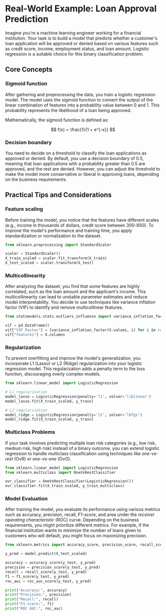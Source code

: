 # Real-World Example: Loan Approval Prediction

Imagine you're a machine learning engineer working for a financial institution. Your task is to build a model that predicts whether a customer's loan application will be approved or denied based on various features such as credit score, income, employment status, and loan amount. Logistic regression is a suitable choice for this binary classification problem.

## Core Concepts

### Sigmoid function

After gathering and preprocessing the data, you train a logistic regression model. The model uses the sigmoid function to convert the output of the linear combination of features into a probability value between 0 and 1. This probability represents the likelihood of a loan being approved.

Mathematically, the sigmoid function is defined as:

$$
f(x) = \frac{1}{1 + e^{-x}}
$$

### Decision boundary

You need to decide on a threshold to classify the loan applications as approved or denied. By default, you use a decision boundary of 0.5, meaning that loan applications with a probability greater than 0.5 are approved, and the rest are denied. However, you can adjust the threshold to make the model more conservative or liberal in approving loans, depending on the business requirements.

## Practical Tips and Considerations

### Feature scaling

Before training the model, you notice that the features have different scales (e.g., income in thousands of dollars, credit score between 300-850). To improve the model's performance and training time, you apply standardization or normalization to the dataset.

```python
from sklearn.preprocessing import StandardScaler

scaler = StandardScaler()
X_train_scaled = scaler.fit_transform(X_train)
X_test_scaled = scaler.transform(X_test)
```

### Multicollinearity

After analyzing the dataset, you find that some features are highly correlated, such as the loan amount and the applicant's income. This multicollinearity can lead to unstable parameter estimates and reduce model interpretability. You decide to use techniques like variance inflation factor (VIF) to identify and remove multicollinear features.

```python
from statsmodels.stats.outliers_influence import variance_inflation_factor

vif = pd.DataFrame()
vif["VIF Factor"] = [variance_inflation_factor(X.values, i) for i in range(X.shape[1])]
vif["features"] = X.columns
```

### Regularization

To prevent overfitting and improve the model's generalization, you incorporate L1 (Lasso) or L2 (Ridge) regularization into your logistic regression model. This regularization adds a penalty term to the loss function, discouraging overly complex models.

```python
from sklearn.linear_model import LogisticRegression

# L1 regularization
model_lasso = LogisticRegression(penalty='l1', solver='liblinear')
model_lasso.fit(X_train_scaled, y_train)

# L2 regularization
model_ridge = LogisticRegression(penalty='l2', solver='lbfgs')
model_ridge.fit(X_train_scaled, y_train)
```

### Multiclass Problems

If your task involves predicting multiple loan risk categories (e.g., low risk, medium risk, high risk) instead of a binary outcome, you can extend logistic regression to handle multiclass classification using techniques like *one-vs-rest* (OvR) or *one-vs-one* (OvO).

```python
from sklearn.linear_model import LogisticRegression
from sklearn.multiclass import OneVsRestClassifier

ovr_classifier = OneVsRestClassifier(LogisticRegression())
ovr_classifier.fit(X_train_scaled, y_train_multiclass)
```

### Model Evaluation

After training the model, you evaluate its performance using various metrics such as accuracy, precision, recall, F1-score, and area under the *receiver operating characteristic* (ROC) curve. Depending on the business requirements, you might prioritize different metrics. For example, if the financial institution wants to minimize the number of loans given to customers who will default, you might focus on maximizing precision.

```python
from sklearn.metrics import accuracy_score, precision_score, recall_score, f1_score, roc_auc_score

y_pred = model.predict(X_test_scaled)

accuracy = accuracy_score(y_test, y_pred)
precision = precision_score(y_test, y_pred)
recall = recall_score(y_test, y_pred)
f1 = f1_score(y_test, y_pred)
roc_auc = roc_auc_score(y_test, y_pred)

print("Accuracy:", accuracy)
print("Precision:", precision)
print("Recall:", recall)
print("F1-score:", f1)
print("ROC AUC:", roc_auc)
```
